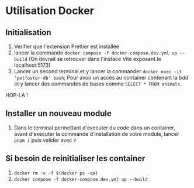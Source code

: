 # Utilisation Docker

## Initialisation

1. Verifier que l'extension Prettier est installée
2. lancer la commande `docker compose -f docker-compose.dev.yml up --build` (On devrait se retrouver dans l'instace Vite exposant le localhost:5173)
3. Lancer un second terminal et y lancer la commander `docker exec -it 'petfoster-db' bash`; Pour avoir un acces au container contenant la bdd et y lancer des commandes de bases comme `SELECT * FROM animals`.

HOP-LA !

## Installer un nouveau module

1. Dans le terminal permettant d'executer du code dans un container, avant d'executer la commande d'installation de votre module, lancer `pnpm i` puis valider avec `Y`

## Si besoin de reinitialiser les container

1. `docker rm -v -f $(docker ps -qa)`
2. `docker compose -f docker-compose.dev.yml up --build`
